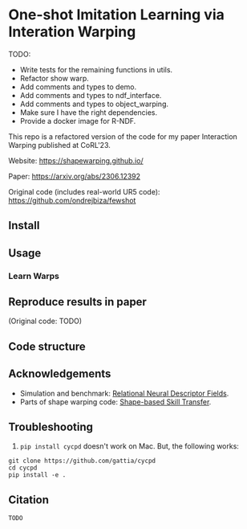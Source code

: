 # One-shot Imitation Learning via Interation Warping

TODO:
* Write tests for the remaining functions in utils.
* Refactor show warp.
* Add comments and types to demo.
* Add comments and types to ndf_interface.
* Add comments and types to object_warping.
* Make sure I have the right dependencies.
* Provide a docker image for R-NDF.

This repo is a refactored version of the code for my paper Interaction Warping published at CoRL'23.

Website: https://shapewarping.github.io/

Paper: https://arxiv.org/abs/2306.12392

Original code (includes real-world UR5 code): https://github.com/ondrejbiza/fewshot

## Install

## Usage

### Learn Warps

## Reproduce results in paper

(Original code: TODO)

## Code structure

## Acknowledgements

* Simulation and benchmark: [Relational Neural Descriptor Fields](https://github.com/anthonysimeonov/relational_ndf).
* Parts of shape warping code: [Shape-based Skill Transfer](https://lis.csail.mit.edu/wp-content/uploads/2021/05/thompson_icra_2021_compressed.pdf).

## Troubleshooting

1. `pip install cycpd` doesn't work on Mac. But, the following works:
```
git clone https://github.com/gattia/cycpd
cd cycpd
pip install -e .
```

## Citation

```
TODO
```

